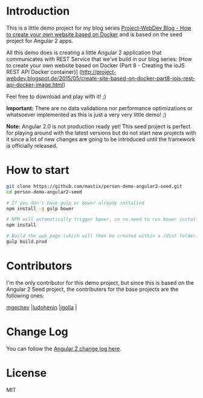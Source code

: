 # Introduction

This is a little demo project for my blog series [Project-WebDev Blog - How to create your own website based on Docker](http://project-webdev.blogspot.de/2015/05/create-site-based-on-docker-part1.html) and is based on the seed project for Angular 2 apps.

All this demo does is creating a little Angular 2 application that communicates with REST Service that we've build in our blog series: [How to create your own website based on Docker (Part 8 - Creating the ioJS REST API Docker container)] (http://project-webdev.blogspot.de/2015/05/create-site-based-on-docker-part8-iojs-rest-api-docker-image.html)

Feel free to download and play with it! ;)

**Important:** There are no data validations nor performance optimizations or whatsoever implemented as this is just a very very little demo! ;)

**Note:** Angular 2.0 is not production ready yet! This seed project is perfect for playing around with the latest versions but do not start new projects with it since a lot of new changes are going to be introduced until the framework is officially released.

# How to start

```bash
git clone https://github.com/mastix/person-demo-angular2-seed.git
cd person-demo-angular2-seed

# If you don't have gulp or bower already installed
npm install -g gulp bower

# NPM will automatically trigger bower, so no need to run bower install separately
npm install

# Build the web page (which will then be created within a /dist folder)
gulp build.prod
```

# Contributors

I'm the only contributor for this demo project, but since this is based on the Angular 2 Seed project, the contributers for the base projects are the following ones:

[mgechev](https://github.com/mgechev) |[ludohenin](https://github.com/ludohenin) |[jgolla](https://github.com/jgolla) |

# Change Log

You can follow the [Angular 2 change log here](https://github.com/angular/angular/blob/master/CHANGELOG.md).

# License

MIT
